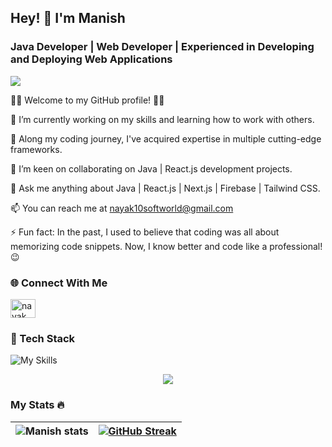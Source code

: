 ## Hey! 👋 I'm Manish

### Java Developer | Web Developer | Experienced in Developing and Deploying Web Applications

![](https://komarev.com/ghpvc/?username=nayak-softworld)

👨‍💻 Welcome to my GitHub profile! 👨‍💻

🔭 I’m currently working on my skills and learning how to work with others.

🌱 Along my coding journey, I've acquired expertise in multiple cutting-edge frameworks.

👯 I’m keen on collaborating on Java | React.js development projects.

💬 Ask me anything about Java | React.js | Next.js | Firebase | Tailwind CSS.

📫 You can reach me at nayak10softworld@gmail.com

⚡ Fun fact: In the past, I used to believe that coding was all about memorizing code snippets. Now, I know better and code like a professional! 😉

### 🌐 Connect With Me
<a href="https://www.linkedin.com/in/manishnayak10official/" target="blank"><img src="https://www.svgrepo.com/show/452047/linkedin-1.svg" alt="nayak_manish" height="30" width="40" />
</a>

### 🔎 Tech Stack
![My Skills](https://skillicons.dev/icons?i=java,a,cpp,b,html,a,tailwind,b,react,a,mysql,b,nextjs,a,css,b,vscode,a,bootstrap,b,github,a,git,b,firebase,a,stackoverflow,b,eclipse,netbeans)

<p align="center">
    <img src="https://github-readme-stats.vercel.app/api/top-langs?username=nayak-softworld&show_icons=true&theme=radical" />
</p>

### My Stats 🔥
![Manish stats](https://github-readme-stats.vercel.app/api?username=nayak-softworld&show_icons=true&theme=radical) | [![GitHub Streak](https://streak-stats.demolab.com/?user=nayak-softworld&theme=dark)](https://git.io/streak-stats) 
--- | --- 
